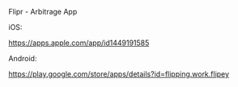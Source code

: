 Flipr - Arbitrage App

iOS:

https://apps.apple.com/app/id1449191585

Android:

https://play.google.com/store/apps/details?id=flipping.work.flipey
